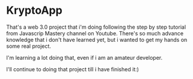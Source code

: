 # KryptoApp

That's a web 3.0 project that i'm doing following the step by step tutorial from Javascrip Mastery channel on Youtube. There's so much advance knowledge that i don't have learned yet, but i wanted to get my hands on some real project.

I'm learning a lot doing that, even if i am an amateur developer.

I'll continue to doing that project till i have finished it:)
